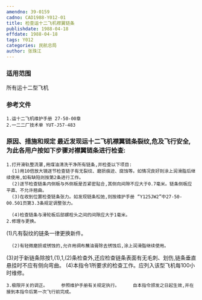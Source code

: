 ```yaml
---
amendno: 39-0159
cadno: CAD1988-Y012-01
title: 检查运十二飞机襟翼链条
publishdate: 1988-04-18
effdate: 1988-04-18
tags: Y012
categories: 民航总局
author: 张珠江
---
```


### 适用范围 
所有运十二型飞机

### 参考文件
    1.运十二飞机维护手册 27-50-00章
    2.一二二厂技术单 YUT-J57-483 


### 原因、措施和规定     最近发现运十二飞机襟翼链条裂纹,危及飞行安全,为此各用户按如下步骤对襟翼链条进行检查: 
    1.打开滑轨整流罩,用煤油清洗干净所有链条,并检查以下项目: 
      (1)用10倍放大镜逐节检查链子有无裂纹、磨损痕迹、腐蚀等。如情况良好则涂上润滑脂后继续使用,如有缺陷则按第2条进行工作。 
      (2)逐节检查链条内侧板与外侧板是否紧密贴合,其侧向间隙不应大于0.7毫米。链条侧板应平直、不允许翘曲。 
      (3)在收到位置检查链条张力。如发现链条松弛,则按维护手册 “Y125JW2”中27-50-00.501页第3.3条规定调整张力。 

      (4)检查链条与滑轮板后部螺栓头之间的间隙应大于1毫米。 
    2.修理与更换。 
(1)凡有裂纹的链条一律更换新件。 
  
      (2)有轻微磨损或锈蚀的,允许用绸布蘸油膏除去锈蚀后,涂上润滑脂继续使用。 
(3)对于新链条除按1,(1),1,(2)条检查外,还应检查链条表面有无毛刺、划伤,链条垂直悬挂时不应有侧向弯曲。 
(4)本指令1所要求的检查工作。应列入该型飞机每100小时维修。 

    3.极限开关的调正。     参照维护手册有关规定执行。     自本指令颁发之日起生效,并在接到本指令后第一次飞行前完成。
